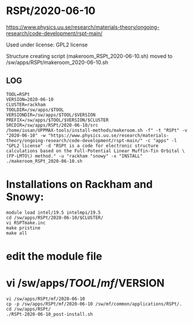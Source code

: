 RSPt/2020-06-10
========================

<https://www.physics.uu.se/research/materials-theory/ongoing-research/code-development/rspt-main/>

Used under license:
GPL2 license

Structure creating script (makeroom_RSPt_2020-06-10.sh) moved to /sw/apps/RSPt/makeroom_2020-06-10.sh

LOG
---

    TOOL=RSPt
    VERSION=2020-06-10
    CLUSTER=rackham
    TOOLDIR=/sw/apps/$TOOL
    VERSIONDIR=/sw/apps/$TOOL/$VERSION
    PREFIX=/sw/apps/$TOOL/$VERSION/$CLUSTER
    SRCDIR=/sw/apps/RSPt/2020-06-10/src
    /home/iusan/UPPMAX-tools/install-methods/makeroom.sh -f" -t "RSPt" -v "2020-06-10" -w "https://www.physics.uu.se/research/materials-theory/ongoing-research/code-development/rspt-main/" -c "apps" -l "GPL2 license" -d "RSPt is a code for electronic structure calculations based on the Full-Potential Linear Muffin-Tin Orbital \(FP-LMTO\) method." -u "rackham "snowy" -x "INSTALL"
    ./makeroom_RSPt_2020-06-10.sh


# Installations on Rackham and Snowy:
	module load intel/19.5 intelmpi/19.5
	cd /sw/apps/RSPt/2020-06-10/$CLUSTER/
	vi RSPTmake.inc
	make pristine
	make all


# edit the module file
#	vi /sw/apps/$TOOL/mf/$VERSION
	vi /sw/apps/RSPt/mf/2020-06-10
	cp -p /sw/apps/RSPt/mf/2020-06-10 /sw/mf/common/applications/RSPt/.
	cd /sw/apps/RSPt/
	./RSPt-2020-06-10_post-install.sh

